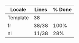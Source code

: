|  Locale  |  Lines  | % Done|
|----------|---------|-------|
| Template |      38 |       |
| fr       |   38/38 |  100% |
| nl       |   11/38 |   28% |
